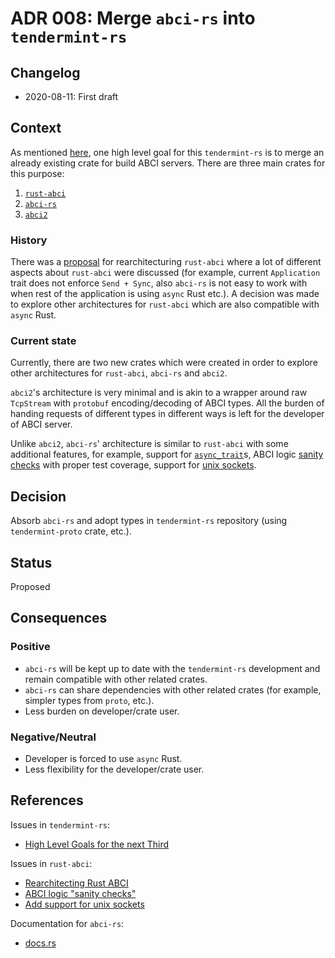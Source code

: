 # ADR 008: Merge `abci-rs` into `tendermint-rs`

## Changelog
* 2020-08-11: First draft

## Context

As mentioned [here](https://github.com/informalsystems/tendermint-rs/issues/388#issue-646627068), one high level goal
for this `tendermint-rs` is to merge an already existing crate for build ABCI servers. There are three main crates for
this purpose:

1. [`rust-abci`](https://github.com/tendermint/rust-abci)
1. [`abci-rs`](https://github.com/devashishdxt/abci-rs)
1. [`abci2`](https://github.com/nomic-io/abci2)

### History

There was a [proposal](https://github.com/tendermint/rust-abci/issues/61) for rearchitecturing `rust-abci` where a lot
of different aspects about `rust-abci` were discussed (for example, current `Application` trait does not enforce `Send +
Sync`, also `abci-rs` is not easy to work with when rest of the application is using `async` Rust etc.). A decision was
made to explore other architectures for `rust-abci` which are also compatible with `async` Rust.

### Current state

Currently, there are two new crates which were created in order to explore other architectures for `rust-abci`,
`abci-rs` and `abci2`.

`abci2`'s architecture is very minimal and is akin to a wrapper around raw `TcpStream` with `protobuf` encoding/decoding
of ABCI types. All the burden of handing requests of different types in different ways is left for the developer of
ABCI server.

Unlike `abci2`, `abci-rs`' architecture is similar to `rust-abci` with some additional features, for example, support
for [`async_trait`](https://docs.rs/async-trait)s, ABCI logic [sanity checks](https://github.com/tendermint/rust-abci/issues/49)
with proper test coverage, support for [unix sockets](https://github.com/tendermint/rust-abci/issues/30).

## Decision

Absorb `abci-rs` and adopt types in `tendermint-rs` repository (using `tendermint-proto` crate, etc.).

## Status

Proposed

## Consequences

### Positive

- `abci-rs` will be kept up to date with the `tendermint-rs` development and remain compatible with other related
  crates.
- `abci-rs` can share dependencies with other related crates (for example, simpler types from `proto`, etc.).
- Less burden on developer/crate user.

### Negative/Neutral

- Developer is forced to use `async` Rust.
- Less flexibility for the developer/crate user.

## References

Issues in `tendermint-rs`:

- [High Level Goals for the next Third](https://github.com/informalsystems/tendermint-rs/issues/388)

Issues in `rust-abci`:

- [Rearchitecting Rust ABCI](https://github.com/tendermint/rust-abci/issues/61)
- [ABCI logic "sanity checks"](https://github.com/tendermint/rust-abci/issues/49)
- [Add support for unix sockets](https://github.com/tendermint/rust-abci/issues/30)

Documentation for `abci-rs`:

- [docs.rs](https://docs.rs/abci-rs/0.10.0/abci/)
